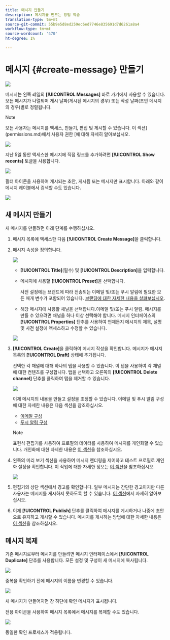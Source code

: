 ```yaml
---
title: 메시지 만들기
description: 메시지를 만드는 방법 학습
translation-type: tm+mt
source-git-commit: 55b9e5d8ed259ec6ed7746e835691d7d6261a8a4
workflow-type: tm+mt
source-wordcount: '470'
ht-degree: 1%

---
```


# 메시지 {#create-message} 만들기

![](assets/do-not-localize/badge.png)

메시지는 왼쪽 레일의 **[!UICONTROL Messages]** 바로 가기에서 사용할 수 있습니다. 모든 메시지가 나열되며 게시 날짜(게시된 메시지의 경우) 또는 작성 날짜(초안 메시지의 경우)별로 정렬됩니다.

>[!NOTE]
>
>모든 사용자는 메시지를 액세스, 만들기, 편집 및 게시할 수 있습니다. 이 섹션](permissions.md)에서 사용자 권한 [에 대해 자세히 알아보십시오.

![](assets/messages-list.png)

지난 5일 동안 액세스한 메시지에 직접 링크를 추가하려면 **[!UICONTROL Show recents]** 토글을 사용합니다.

![](assets/show-recent-messages.png)

필터 아이콘을 사용하여 게시되는 초안, 게시됨 또는 메시지만 표시합니다. 아래와 같이 메시지 레이블에서 검색할 수도 있습니다.

![](assets/filter-messages.png)

## 새 메시지 만들기

새 메시지를 만들려면 아래 단계를 수행하십시오.

1. 메시지 목록에 액세스한 다음 **[!UICONTROL Create Message]**&#x200B;을 클릭합니다.

1. 메시지 속성을 정의합니다.

   ![](assets/create-message-properties.png)

   * **[!UICONTROL Title]**(필수) 및 **[!UICONTROL Description]**&#x200B;을 입력합니다.

   * 메시지에 사용할 **[!UICONTROL Preset]**&#x200B;을 선택합니다.

      사전 설정에는 브랜드에 따라 전송되는 이메일 및/또는 푸시 알림에 필요한 모든 매개 변수가 포함되어 있습니다. [브랜딩에 대한 자세한 내용을 살펴보십시오](administration.md#cjm-branding).

   * 해당 메시지에 사용할 채널을 선택합니다.이메일 및/또는 푸시 알림. 메시지를 만들 수 있으려면 채널을 하나 이상 선택해야 합니다.
   메시지 인터페이스의 **[!UICONTROL Properties]** 단추를 사용하여 언제든지 메시지의 제목, 설명 및 사전 설정에 액세스하고 수정할 수 있습니다.

   ![](assets/message-properties.png)


1. **[!UICONTROL Create]**&#x200B;을 클릭하여 메시지 작성을 확인합니다. 메시지가 메시지 목록의 **[!UICONTROL Draft]** 상태에 추가됩니다.

   선택한 각 채널에 대해 하나의 탭을 사용할 수 있습니다. 이 탭을 사용하여 각 채널에 대한 컨텐츠를 구성합니다. 탭을 선택하고 오른쪽의 **[!UICONTROL Delete channel]** 단추를 클릭하여 탭을 제거할 수 있습니다.

   ![](assets/create-messages-content.png)

   이제 메시지의 내용을 만들고 설정을 조정할 수 있습니다. 이메일 및 푸시 알림 구성에 대한 자세한 내용은 다음 섹션을 참조하십시오.

   * [이메일 구성](configure-email.md)
   * [푸시 알림 구성](configure-push.md)

   >[!NOTE]
   >   
   >표현식 편집기를 사용하여 프로필의 데이터를 사용하여 메시지를 개인화할 수 있습니다. 개인화에 대한 자세한 내용은 [이 섹션](personalization/personalize.md)을 참조하십시오.


1. 왼쪽의 미리 보기 섹션을 사용하여 메시지 렌더링을 제어하고 테스트 프로필로 개인화 설정을 확인합니다. 이 작업에 대한 자세한 정보는 [이 섹션](preview.md)을 참조하십시오.

   ![](assets/messages-simple-preview.png)

1. 편집기의 상단 섹션에서 경고를 확인합니다.  일부 메시지는 간단한 경고이지만 다른 사용자는 메시지를 게시하지 못하도록 할 수 있습니다. [이 섹션](alerts.md)에서 자세히 알아보십시오.

1. 이제 **[!UICONTROL Publish]** 단추를 클릭하여 메시지를 게시하거나 나중에 초안으로 유지하고 게시할 수 있습니다. 메시지를 게시하는 방법에 대한 자세한 내용은 [이 섹션](publish-manage-message.md)을 참조하십시오.

## 메시지 복제

기존 메시지로부터 메시지를 만들려면 메시지 인터페이스에서 **[!UICONTROL Duplicate]** 단추를 사용합니다. 모든 설정 및 구성이 새 메시지에 복사됩니다.

![](assets/message-duplicate.png)

중복을 확인하기 전에 메시지의 이름을 변경할 수 있습니다.

![](assets/message-duplicate-confirm.png)

새 메시지가 만들어지면 창 하단에 확인 메시지가 표시됩니다.

전용 아이콘을 사용하여 메시지 목록에서 메시지를 복제할 수도 있습니다.

![](assets/message-duplicate-from-list.png)

동일한 확인 프로세스가 적용됩니다.
